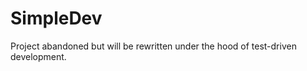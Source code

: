 SimpleDev
=========

Project abandoned but will be rewritten under the hood of test-driven development.